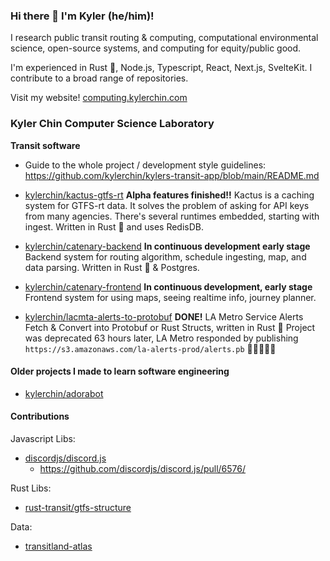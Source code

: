 ### Hi there 👋 I'm Kyler (he/him)!
I research public transit routing & computing, computational environmental science, open-source systems, and computing for equity/public good.

I'm experienced in Rust 🦀, Node.js, Typescript, React, Next.js, SvelteKit. I contribute to a broad range of repositories.

Visit my website! [computing.kylerchin.com](https://computing.kylerchin.com)

### Kyler Chin Computer Science Laboratory
**Transit software**
 - Guide to the whole project / development style guidelines: https://github.com/kylerchin/kylers-transit-app/blob/main/README.md

 - [kylerchin/kactus-gtfs-rt](https://github.com/kylerchin/kactus-gtfs-rt) **Alpha features finished!!**
Kactus is a caching system for GTFS-rt data. It solves the problem of asking for API keys from many agencies. There's several runtimes embedded, starting with ingest. Written in Rust 🦀 and uses RedisDB.
 - [kylerchin/catenary-backend](https://github.com/kylerchin/catenary-backend/) **In continuous development early stage**
Backend system for routing algorithm, schedule ingesting, map, and data parsing. Written in Rust 🦀 & Postgres. 
 - [kylerchin/catenary-frontend](https://github.com/kylerchin/catenary-frontend/) **In continuous development, early stage** Frontend system for using maps, seeing realtime info, journey planner. 
 - [kylerchin/lacmta-alerts-to-protobuf](https://github.com/kylerchin/lacmta-alerts-to-protobuf) **DONE!**  LA Metro Service Alerts Fetch & Convert into Protobuf or Rust Structs, written in Rust 🦀
   Project was deprecated 63 hours later, LA Metro responded by publishing `https://s3.amazonaws.com/la-alerts-prod/alerts.pb` 🎉🎉🎉🎉🎉

#### Older projects I made to learn software engineering

- [kylerchin/adorabot](https://github.com/kylerchin/adorabot) 

#### Contributions

Javascript Libs:

- [discordjs/discord.js](https://github.com/discordjs/discord.js)
  - https://github.com/discordjs/discord.js/pull/6576/

Rust Libs:

- [rust-transit/gtfs-structure](https://github.com/rust-transit/gtfs-structure)

Data:
- [transitland-atlas](https://github.com/transitland/transitland-atlas/)
<!--
**kylerchin/kylerchin** is a ✨ _special_ ✨ repository because its `README.md` (this file) appears on your GitHub profile.

Here are some ideas to get you started:

- 🔭 I’m currently working on ...
- 🌱 I’m currently learning ...
- 👯 I’m looking to collaborate on ...
- 🤔 I’m looking for help with ...
- 💬 Ask me about ...
- 📫 How to reach me: ...
- 😄 Pronouns: ...
- ⚡ Fun fact: ...
-->
